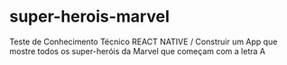 # super-herois-marvel
Teste de Conhecimento Técnico REACT NATIVE / Construir um App que mostre todos os super-heróis da Marvel que começam com a letra A

